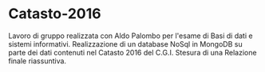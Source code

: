 # Catasto-2016

Lavoro di gruppo realizzata con Aldo Palombo per l'esame di Basi di dati e sistemi informativi. Realizzazione di un database NoSql in MongoDB su parte dei dati contenuti nel Catasto 2016 del C.G.I.
Stesura di una Relazione finale riassuntiva. 
